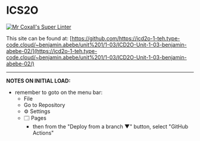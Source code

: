 
# ICS2O

[![Mr Coxall's Super Linter](https://github.com/MTHS-ICD2O-1-2024/ICD2O-Unit-1-03-benjamin-abebe-02/workflows/Mr%20Coxall's%20Super%20Linter/badge.svg)](https://github.com/MTHS-ICD2O-1-2024/ICD2O-Unit-1-03-benjamin-abebe-02/actions)


This site can be found at: [https://github.com/https://icd2o-1-teh.type-code.cloud/~benjamin.abebe/unit%201/1-03/ICD2O-Unit-1-03-benjamin-abebe-02/](https://icd2o-1-teh.type-code.cloud/~benjamin.abebe/unit%201/1-03/ICD2O-Unit-1-03-benjamin-abebe-02/)

---

**NOTES ON INITIAL LOAD:**
- remember to goto on the menu bar:
  - File
  - Go to Repository
  - ⚙ Settings
  - 🗔 Pages
    - then from the "Deploy from a branch ▼" button, select "GitHub Actions"
